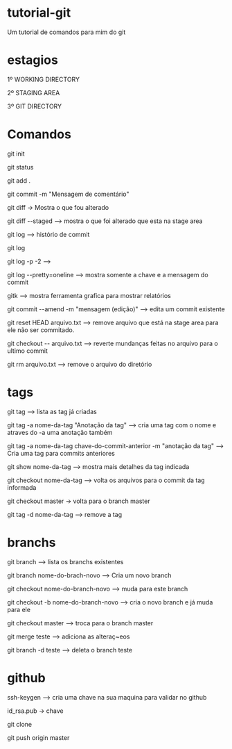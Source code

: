 # tutorial-git
Um tutorial de comandos para mim do git

# estagios
1º WORKING DIRECTORY

2º STAGING AREA

3º GIT DIRECTORY

# Comandos

git init

git status

git add .

git commit -m "Mensagem de comentário"

git diff -> Mostra o que fou alterado

git diff --staged --> mostra o que foi alterado que esta na stage area

git log --> histório de commit

git log 

git log -p -2 -->

git log --pretty=oneline --> mostra somente a chave e a mensagem do commit

gitk --> mostra ferramenta grafica para mostrar relatórios

git commit --amend -m "mensagem (edição)" --> edita um commit existente

git reset HEAD arquivo.txt --> remove arquivo que está na stage area para ele não ser commitado.

git checkout -- arquivo.txt --> reverte mundanças feitas no arquivo para o ultimo commit

git rm arquivo.txt --> remove o arquivo do diretório


# tags

git tag --> lista as tag já criadas

git tag -a nome-da-tag  "Anotação da tag" --> cria uma tag com o nome e atraves do -a uma anotação também

git tag -a nome-da-tag chave-do-commit-anterior -m "anotação da tag" --> Cria uma tag para commits anteriores

git show nome-da-tag --> mostra mais detalhes da tag indicada

git checkout nome-da-tag --> volta os arquivos para o commit da tag informada

git checkout master -> volta para o branch master

git tag -d nome-da-tag  --> remove a tag

# branchs
git branch --> lista os branchs existentes

git branch nome-do-brach-novo --> Cria um novo branch

git checkout nome-do-branch-novo --> muda para este branch

git checkout -b nome-do-branch-novo --> cria o novo branch e já muda para ele

git checkout master --> troca para o branch master

git merge teste --> adiciona as alteraç~eos

git branch -d teste --> deleta o branch teste

# github

ssh-keygen --> cria uma chave na sua maquina para validar no github

id_rsa.pub -> chave

git clone 

git push origin master





































